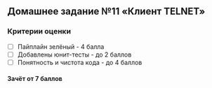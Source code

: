 ## Домашнее задание №11 «Клиент TELNET»

### Критерии оценки

-   [ ] Пайплайн зелёный - 4 балла
-   [ ] Добавлены юнит-тесты - до 2 баллов
-   [ ] Понятность и чистота кода - до 4 баллов

#### Зачёт от 7 баллов
